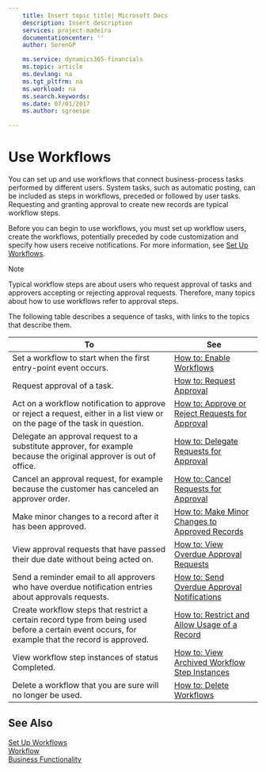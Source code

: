 ```yaml
---
    title: Insert topic title| Microsoft Docs
    description: Insert description
    services: project-madeira
    documentationcenter: ''
    author: SorenGP

    ms.service: dynamics365-financials
    ms.topic: article
    ms.devlang: na
    ms.tgt_pltfrm: na
    ms.workload: na
    ms.search.keywords:
    ms.date: 07/01/2017
    ms.author: sgroespe

---
```

# Use Workflows
You can set up and use workflows that connect business-process tasks performed by different users. System tasks, such as automatic posting, can be included as steps in workflows, preceded or followed by user tasks. Requesting and granting approval to create new records are typical workflow steps.  
  
 Before you can begin to use workflows, you must set up workflow users, create the workflows, potentially preceded by code customization and specify how users receive notifications. For more information, see [Set Up Workflows](../set-up-workflows.md).  
  
> [!NOTE]  
>  Typical workflow steps are about users who request approval of tasks and approvers accepting or rejecting approval requests. Therefore, many topics about how to use workflows refer to approval steps.  
  
 The following table describes a sequence of tasks, with links to the topics that describe them.  
  
|**To**|**See**|  
|------------|-------------|  
|Set a workflow to start when the first entry-point event occurs.|[How to: Enable Workflows](../how-to-enable-workflows.md)|  
|Request approval of a task.|[How to: Request Approval](../how-to-request-approval.md)|  
|Act on a workflow notification to approve or reject a request, either in a list view or on the page of the task in question.|[How to: Approve or Reject Requests for Approval](../how-to-approve-or-reject-requests-for-approval.md)|  
|Delegate an approval request to a substitute approver, for example because the original approver is out of office.|[How to: Delegate Requests for Approval](../how-to-delegate-requests-for-approval.md)|  
|Cancel an approval request, for example because the customer has canceled an approver order.|[How to: Cancel Requests for Approval](../how-to-cancel-requests-for-approval.md)|  
|Make minor changes to a record after it has been approved.|[How to: Make Minor Changes to Approved Records](../how-to-make-minor-changes-to-approved-records.md)|  
|View approval requests that have passed their due date without being acted on.|[How to: View Overdue Approval Requests](../how-to-view-overdue-approval-requests.md)|  
|Send a reminder email to all approvers who have overdue notification entries about approvals requests.|[How to: Send Overdue Approval Notifications](../how-to-send-overdue-approval-notifications.md)|  
|Create workflow steps that restrict a certain record type from being used before a certain event occurs, for example that the record is approved.|[How to: Restrict and Allow Usage of a Record](../how-to-restrict-and-allow-usage-of-a-record.md)|  
|View workflow step instances of status Completed.|[How to: View Archived Workflow Step Instances](../how-to-view-archived-workflow-step-instances.md)|  
|Delete a workflow that you are sure will no longer be used.|[How to: Delete Workflows](../how-to-delete-workflows.md)|  
  
## See Also  
 [Set Up Workflows](../set-up-workflows.md)   
 [Workflow](../workflow.md)   
 [Business Functionality](../Business%20Functionality.md)